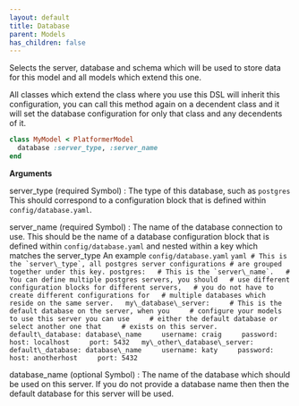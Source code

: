 ```yaml
---
layout: default
title: Database
parent: Models
has_children: false
---
```


Selects the server, database and schema which will be
used to store data for this model and all models which
extend this one.

All classes which extend the class where you use this DSL
will inherit this configuration, you can call this method again
on a decendent class and it will set the database configuration
for only that class and any decendents of it.

```ruby
class MyModel < PlatformerModel
  database :server_type, :server_name
end

```

**Arguments**

server\_type (required Symbol)
:   The type of this database, such as `postgres`  This should correspond to a configuration block that is defined within `config/database.yaml`.

server\_name (required Symbol)
:   The name of the database connection to use. This should be the name of a database configuration block that is defined within `config/database.yaml` and nested within a key which matches the server\_type  An example `config/database.yaml`  ```yaml # This is the `server\_type`, all postgres server configurations # are grouped together under this key. postgres:   # This is the `server\_name`.   # You can define multiple postgres servers, you should   # use different configuration blocks for different servers,   # you do not have to create different configurations for   # multiple databases which reside on the same server.   my\_database\_server:     # This is the default database on the server, when you     # configure your models to use this server you can use     # either the default database or select another one that     # exists on this server.     default\_database: database\_name     username: craig     password:     host: localhost     port: 5432   my\_other\_database\_server:     default\_database: database\_name     username: katy     password:     host: anotherhost     port: 5432 ```

database\_name (optional Symbol)
:   The name of the database which should be used on this server. If you do not provide a database name then then the default database for this server will be used.
